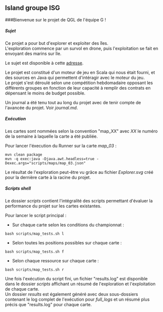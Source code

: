 ## Island groupe ISG

###Bienvenue sur le projet de QGL de l'équipe G !

##### Sujet
Ce projet a pour but d'explorer et exploiter des îles.  
L'exploration commence par un survol en drone, puis l'exploitation se fait en envoyant des marins sur île.

Le sujet est disponible à cette [adresse](https://ace-design.github.io/island/).

Le projet est constitué d'un moteur de jeu en Scala qui nous était fourni, et des sources en Java qui permettent d'intéragir avec le moteur du jeu.  
Le projet s'est déroulé selon une compétition hebdomadaire opposant les différents groupes en fonction de leur capacité à remplir des contrats en dépensant le moins de budget possible.

Un journal a été tenu tout au long du projet avec de tenir compte de l'avancée du projet. Voir *journal.md*.

##### Exécution

Les cartes sont nommées selon la convention "map_XX" avec *XX* le numéro de la semaine à laquelle la carte a été publiée.

Pour lancer l'éxecution du Runner sur la carte *map_03* :

```
mvn clean package
mvn -q exec:java -Djava.awt.headless=true -Dexec.args="scripts/maps/map_03.json"
```
Le résultat de l'exploration peut-être vu grâce au fichier *Explorer.svg* créé pour la dernière carte à la racine du projet.

##### Scripts shell
Le dossier *scripts* contient l'intégralité des scripts permettant d'évaluer la performance du projet sur les cartes existantes.

Pour lancer le script principal :

- Sur chaque carte selon les conditions du championnat :

```
bash scripts/map_tests.sh l
```
- Selon toutes les positions possibles sur chaque carte :

```
bash scripts/map_tests.sh f
```

- Selon chaque ressource sur chaque carte :

```
bash scripts/map_tests.sh r
```

Une fois l'exécution du script fini, un fichier "results.log" est disponible dans le dossier *scripts* affichant un résumé de l'exploration et l'exploitation de chaque carte.  
Un dossier *results* est également généré avec deux sous-dossiers contenant le log complet de l'exécution pour *full_logs* et un résumé plus précis que "results.log" pour chaque carte.